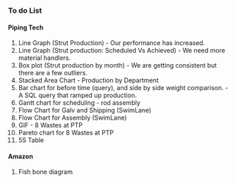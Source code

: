 ### To do List

#### Piping Tech
1. Line Graph (Strut Production) - Our performance has increased.
2. Line Graph (Strut production: Scheduled Vs Achieved) - We need more material handlers.
3. Box plot (Strut production by month) - We are getting consistent but there are a few outliers. 
4. Stacked Area Chart - Production by Department
5. Bar chart for before time (query), and side by side weight comparison.  - A SQL query that ramped up production. 
6. Gantt chart for scheduling - rod assembly
7. Flow Chart for Galv and Shipping (SwimLane)
8. Flow Chart for Assembly (SwimLane)
9. GIF - 8 Wastes at PTP
10. Pareto chart for 8 Wastes at PTP
11. 5S Table

#### Amazon
1. Fish bone diagram

